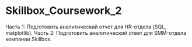 # Skillbox_Coursework_2
Часть 1: Подготовить аналитический отчет для HR-отдела (SQL, matplotlib).
Часть 2: Подготовить аналитический ответ для SMM-отдела компании Skillbox.
